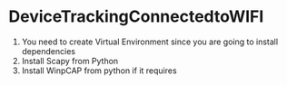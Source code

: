 # DeviceTrackingConnectedtoWIFI
1. You need to create Virtual Environment since you are going to install dependencies
2. Install Scapy from Python
3. Install WinpCAP from python if it requires
